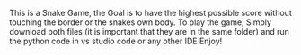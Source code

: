 This is a Snake Game, the Goal is to have the highest possible score without touching the border or the snakes own body.
To play the game, Simply download both files (it is important that they are in the same folder) and run the python code in vs studio code or any other IDE
Enjoy!
